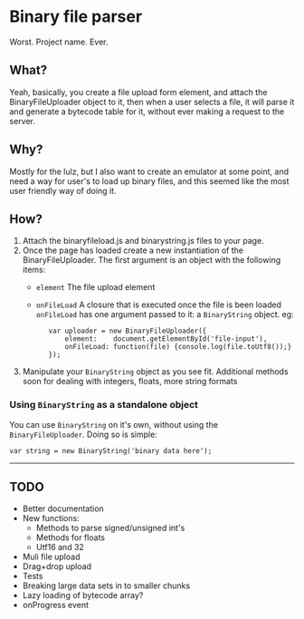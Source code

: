 # Binary file parser

Worst. Project name. Ever.

## What?

Yeah, basically, you create a file upload form element, and attach the BinaryFileUploader object to it, then when a user selects a file, it will parse it and generate a bytecode table for it, without ever making a request to the server.

## Why?

Mostly for the lulz, but I also want to create an emulator at some point, and need a way for user's to load up binary files, and this seemed like the most user friendly way of doing it.

## How?

1. Attach the binaryfileload.js and binarystring.js files to your page.
2. Once the page has loaded create a new instantiation of the BinaryFileUploader. The first argument is an object with the following items:
   * `element` The file upload element
   * `onFileLoad` A closure that is executed once the file is been loaded
   `onFileLoad` has one argument passed to it: a `BinaryString` object.
   eg:

            var uploader = new BinaryFileUploader({
                element:    document.getElementById('file-input'),
                onFileLoad: function(file) {console.log(file.toUtf8());}
            });


3. Manipulate your `BinaryString` object as you see fit. Additional methods soon for dealing with integers, floats, more string formats

### Using `BinaryString` as a standalone object

You can use `BinaryString` on it's own, without using the `BinaryFileUploader`. Doing so is simple:

    var string = new BinaryString('binary data here');

- - -

## TODO

* Better documentation
* New functions:
  * Methods to parse signed/unsigned int's
  * Methods for floats
  * Utf16 and 32
* Muli file upload
* Drag+drop upload
* Tests
* Breaking large data sets in to smaller chunks
* Lazy loading of bytecode array?
* onProgress event
